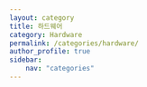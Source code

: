 ```yaml
---
layout: category
title: 하드웨어
category: Hardware
permalink: /categories/hardware/
author_profile: true
sidebar:
    nav: "categories"
---
```

